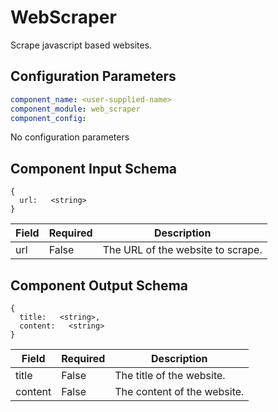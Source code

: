 # WebScraper

Scrape javascript based websites.

## Configuration Parameters

```yaml
component_name: <user-supplied-name>
component_module: web_scraper
component_config:
```

No configuration parameters


## Component Input Schema

```
{
  url:   <string>
}
```
| Field | Required | Description |
| --- | --- | --- |
| url | False | The URL of the website to scrape. |


## Component Output Schema

```
{
  title:   <string>,
  content:   <string>
}
```
| Field | Required | Description |
| --- | --- | --- |
| title | False | The title of the website. |
| content | False | The content of the website. |
